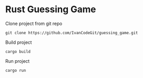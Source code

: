 # Rust Guessing Game
Clone project from git repo
```
git clone https://github.com/IvanCodeGit/guessing_game.git
```
Build project
```
cargo build
```
Run project
```
cargo run
```

